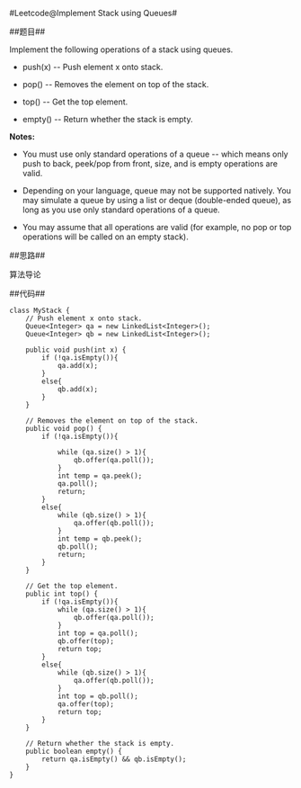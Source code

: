#Leetcode@Implement Stack using Queues#

##题目##

Implement the following operations of a stack using queues.

- push(x) -- Push element x onto stack.

- pop() -- Removes the element on top of the stack.

- top() -- Get the top element.

- empty() -- Return whether the stack is empty.

**Notes:**

- You must use only standard operations of a queue -- which means only push to back, peek/pop from front, size, and is empty operations are valid.
 
- Depending on your language, queue may not be supported natively. You may simulate a queue by using a list or deque (double-ended queue), as long as you use only standard operations of a queue.

- You may assume that all operations are valid (for example, no pop or top operations will be called on an empty stack).

##思路##

算法导论

##代码##

	class MyStack {
	    // Push element x onto stack.
	    Queue<Integer> qa = new LinkedList<Integer>();
	    Queue<Integer> qb = new LinkedList<Integer>();
	    
	    public void push(int x) {
	        if (!qa.isEmpty()){
	            qa.add(x);
	        }
	        else{
	            qb.add(x);
	        }
	    }
	
	    // Removes the element on top of the stack.
	    public void pop() {
	        if (!qa.isEmpty()){
	            
	            while (qa.size() > 1){
	                qb.offer(qa.poll());
	            }
	            int temp = qa.peek();
	            qa.poll();
	            return;
	        }
	        else{
	            while (qb.size() > 1){
	                qa.offer(qb.poll());
	            }
	            int temp = qb.peek();
	            qb.poll();
	            return;
	        }
	    }
	
	    // Get the top element.
	    public int top() {
	        if (!qa.isEmpty()){
	            while (qa.size() > 1){
	                qb.offer(qa.poll());
	            }
	            int top = qa.poll();
	            qb.offer(top);
	            return top;
	        }
	        else{
	            while (qb.size() > 1){
	                qa.offer(qb.poll());
	            }
	            int top = qb.poll();
	            qa.offer(top);
	            return top;
	        }
	    }
	
	    // Return whether the stack is empty.
	    public boolean empty() {
	        return qa.isEmpty() && qb.isEmpty();
	    }
	}